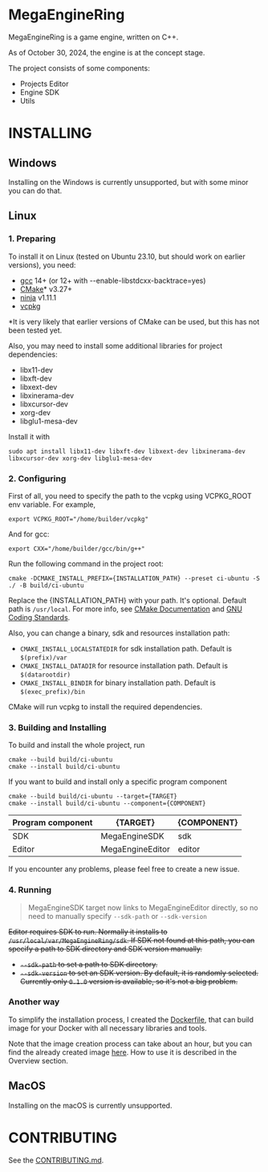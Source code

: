 # MegaEngineRing

MegaEngineRing is a game engine, written on C++.

As of October 30, 2024, the engine is at the concept stage.

The project consists of some components:

* Projects Editor
* Engine SDK
* Utils

# INSTALLING

## Windows

Installing on the Windows is currently unsupported, but with some minor you can do that.

## Linux

### 1. Preparing

To install it on Linux (tested on Ubuntu 23.10, but should work on earlier versions), you need:

- [gcc](https://gcc.gnu.org/) 14+ (or 12+ with --enable-libstdcxx-backtrace=yes)
- [CMake](https://cmake.org/)* v3.27+
- [ninja](https://github.com/ninja-build/ninja) v1.11.1
- [vcpkg](https://github.com/microsoft/vcpkg)

*It is very likely that earlier versions of CMake can be used, but this has not been tested yet.

Also, you may need to install some additional libraries for project dependencies:

- libx11-dev
- libxft-dev
- libxext-dev
- libxinerama-dev
- libxcursor-dev
- xorg-dev
- libglu1-mesa-dev

Install it with

```shell
sudo apt install libx11-dev libxft-dev libxext-dev libxinerama-dev libxcursor-dev xorg-dev libglu1-mesa-dev
```

### 2. Configuring

First of all, you need to specify the path to the vcpkg using VCPKG_ROOT env variable. For example,

```shell
export VCPKG_ROOT="/home/builder/vcpkg"
```

And for gcc:

```shell
export CXX="/home/builder/gcc/bin/g++"
```

Run the following command in the project root:

```shell
cmake -DCMAKE_INSTALL_PREFIX={INSTALLATION_PATH} --preset ci-ubuntu -S ./ -B build/ci-ubuntu
```

Replace the {INSTALLATION_PATH} with your path. It's optional. Default path is `/usr/local`. For more info,
see [CMake Documentation](https://cmake.org/cmake/help/latest/module/GNUInstallDirs.html)
and [GNU Coding Standards](https://www.gnu.org/prep/standards/html_node/Directory-Variables.html).

Also, you can change a binary, sdk and resources installation path:

* `CMAKE_INSTALL_LOCALSTATEDIR` for sdk installation path. Default is `$(prefix)/var`
* `CMAKE_INSTALL_DATADIR` for resource installation path. Default is `$(datarootdir)`
* `CMAKE_INSTALL_BINDIR` for binary installation path. Default is `$(exec_prefix)/bin`

CMake will run vcpkg to install the required dependencies.

### 3. Building and Installing

To build and install the whole project, run

```shell
cmake --build build/ci-ubuntu
cmake --install build/ci-ubuntu
```

If you want to build and install only a specific program component

```shell
cmake --build build/ci-ubuntu --target={TARGET}
cmake --install build/ci-ubuntu --component={COMPONENT}
```

| Program component | {TARGET}         | {COMPONENT} |
|-------------------|------------------|-------------|
| SDK               | MegaEngineSDK    | sdk         |
| Editor            | MegaEngineEditor | editor      |

If you encounter any problems, please feel free to create a new issue.

### 4. Running

> MegaEngineSDK target now links to MegaEngineEditor directly, so no need to manually specify `--sdk-path` or
`--sdk-version`


~~Editor requires SDK to run. Normally it installs to `/usr/local/var/MegaEngineRing/sdk`. If SDK not found at this
path,
you can specify a path to SDK directory and SDK version manually.~~

* ~~`--sdk-path` to set a path to SDK directory.~~
* ~~`--sdk-version` to set an SDK version. By default, it is randomly selected. Currently only `0.1.0` version is
  available, so it's not a big problem.~~

### Another way

To simplify the installation process, I created the [Dockerfile](Dockerfile), that can build image for your Docker with
all necessary libraries and tools.

Note that the image creation process can take about an hour, but you can find the already created image
[here](https://hub.docker.com/r/alexusxx/mer-builder). How to use it is described in the Overview section.

## MacOS

Installing on the macOS is currently unsupported.

# CONTRIBUTING

See the [CONTRIBUTING.md](CONTRIBUTING.md).
